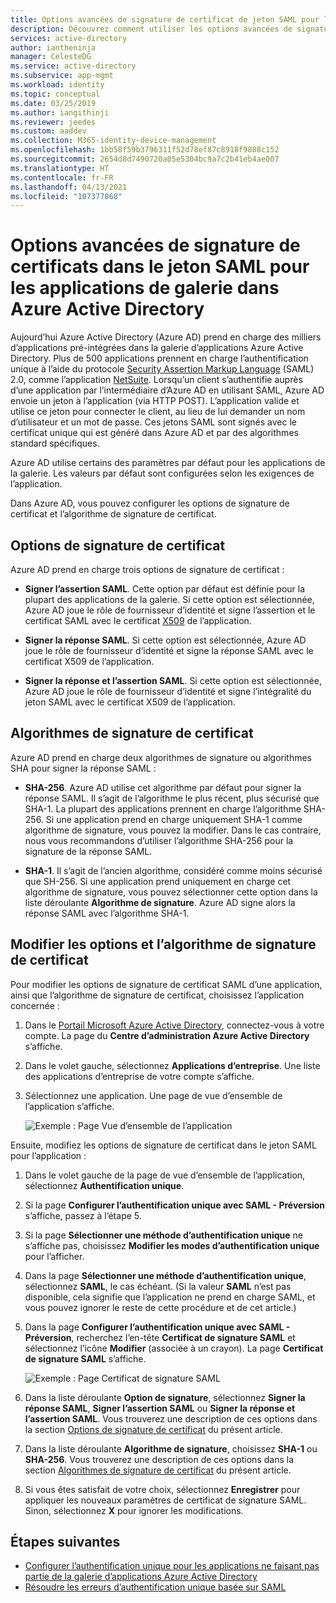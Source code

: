 ```yaml
---
title: Options avancées de signature de certificat de jeton SAML pour les applications Azure AD
description: Découvrez comment utiliser les options avancées de signature de certificats dans le jeton SAML pour les applications pré-intégrées dans Azure Active Directory
services: active-directory
author: iantheninja
manager: CelesteDG
ms.service: active-directory
ms.subservice: app-mgmt
ms.workload: identity
ms.topic: conceptual
ms.date: 03/25/2019
ms.author: iangithinji
ms.reviewer: jeedes
ms.custom: aaddev
ms.collection: M365-identity-device-management
ms.openlocfilehash: 1bb58f59b3796311f52d78ef87c8918f9888c152
ms.sourcegitcommit: 2654d8d7490720a05e5304bc9a7c2b41eb4ae007
ms.translationtype: HT
ms.contentlocale: fr-FR
ms.lasthandoff: 04/13/2021
ms.locfileid: "107377868"
---
```

# <a name="advanced-certificate-signing-options-in-the-saml-token-for-gallery-apps-in-azure-active-directory"></a>Options avancées de signature de certificats dans le jeton SAML pour les applications de galerie dans Azure Active Directory

Aujourd’hui Azure Active Directory (Azure AD) prend en charge des milliers d’applications pré-intégrées dans la galerie d’applications Azure Active Directory. Plus de 500 applications prennent en charge l’authentification unique à l’aide du protocole [Security Assertion Markup Language](https://wikipedia.org/wiki/Security_Assertion_Markup_Language) (SAML) 2.0, comme l’application [NetSuite](https://azuremarketplace.microsoft.com/marketplace/apps/aad.netsuite). Lorsqu’un client s’authentifie auprès d’une application par l’intermédiaire d’Azure AD en utilisant SAML, Azure AD envoie un jeton à l’application (via HTTP POST). L’application valide et utilise ce jeton pour connecter le client, au lieu de lui demander un nom d’utilisateur et un mot de passe. Ces jetons SAML sont signés avec le certificat unique qui est généré dans Azure AD et par des algorithmes standard spécifiques.

Azure AD utilise certains des paramètres par défaut pour les applications de la galerie. Les valeurs par défaut sont configurées selon les exigences de l’application.

Dans Azure AD, vous pouvez configurer les options de signature de certificat et l’algorithme de signature de certificat.

## <a name="certificate-signing-options"></a>Options de signature de certificat

Azure AD prend en charge trois options de signature de certificat :

* **Signer l’assertion SAML**. Cette option par défaut est définie pour la plupart des applications de la galerie. Si cette option est sélectionnée, Azure AD joue le rôle de fournisseur d’identité et signe l’assertion et le certificat SAML avec le certificat [X509](https://wikipedia.org/wiki/X.509) de l’application.

* **Signer la réponse SAML**. Si cette option est sélectionnée, Azure AD joue le rôle de fournisseur d’identité et signe la réponse SAML avec le certificat X509 de l’application.

* **Signer la réponse et l’assertion SAML**. Si cette option est sélectionnée, Azure AD joue le rôle de fournisseur d’identité et signe l’intégralité du jeton SAML avec le certificat X509 de l’application.

## <a name="certificate-signing-algorithms"></a>Algorithmes de signature de certificat

Azure AD prend en charge deux algorithmes de signature ou algorithmes SHA pour signer la réponse SAML :

* **SHA-256**. Azure AD utilise cet algorithme par défaut pour signer la réponse SAML. Il s’agit de l’algorithme le plus récent, plus sécurisé que SHA-1. La plupart des applications prennent en charge l’algorithme SHA-256. Si une application prend en charge uniquement SHA-1 comme algorithme de signature, vous pouvez la modifier. Dans le cas contraire, nous vous recommandons d’utiliser l’algorithme SHA-256 pour la signature de la réponse SAML.

* **SHA-1**. Il s’agit de l’ancien algorithme, considéré comme moins sécurisé que SH-256. Si une application prend uniquement en charge cet algorithme de signature, vous pouvez sélectionner cette option dans la liste déroulante **Algorithme de signature**. Azure AD signe alors la réponse SAML avec l’algorithme SHA-1.

## <a name="change-certificate-signing-options-and-signing-algorithm"></a>Modifier les options et l’algorithme de signature de certificat

Pour modifier les options de signature de certificat SAML d’une application, ainsi que l’algorithme de signature de certificat, choisissez l’application concernée :

1. Dans le [Portail Microsoft Azure Active Directory](https://aad.portal.azure.com/), connectez-vous à votre compte. La page du **Centre d’administration Azure Active Directory** s’affiche.
1. Dans le volet gauche, sélectionnez **Applications d’entreprise**. Une liste des applications d’entreprise de votre compte s’affiche.
1. Sélectionnez une application. Une page de vue d’ensemble de l’application s’affiche.

   ![Exemple : Page Vue d’ensemble de l’application](./media/certificate-signing-options/application-overview-page.png)

Ensuite, modifiez les options de signature de certificat dans le jeton SAML pour l’application :

1. Dans le volet gauche de la page de vue d’ensemble de l’application, sélectionnez **Authentification unique**.
1. Si la page **Configurer l’authentification unique avec SAML - Préversion** s’affiche, passez à l’étape 5.
1. Si la page **Sélectionner une méthode d’authentification unique** ne s’affiche pas, choisissez **Modifier les modes d’authentification unique** pour l’afficher.
1. Dans la page **Sélectionner une méthode d’authentification unique**, sélectionnez **SAML**, le cas échéant. (Si la valeur **SAML** n’est pas disponible, cela signifie que l’application ne prend en charge SAML, et vous pouvez ignorer le reste de cette procédure et de cet article.)
1. Dans la page **Configurer l’authentification unique avec SAML - Préversion**, recherchez l’en-tête **Certificat de signature SAML** et sélectionnez l’icône **Modifier** (associée à un crayon). La page **Certificat de signature SAML** s’affiche.

   ![Exemple : Page Certificat de signature SAML](./media/certificate-signing-options/saml-signing-page.png)

1. Dans la liste déroulante **Option de signature**, sélectionnez **Signer la réponse SAML**, **Signer l’assertion SAML** ou **Signer la réponse et l’assertion SAML**. Vous trouverez une description de ces options dans la section [Options de signature de certificat](#certificate-signing-options) du présent article.
1. Dans la liste déroulante **Algorithme de signature**, choisissez **SHA-1** ou **SHA-256**. Vous trouverez une description de ces options dans la section [Algorithmes de signature de certificat](#certificate-signing-algorithms) du présent article.
1. Si vous êtes satisfait de votre choix, sélectionnez **Enregistrer** pour appliquer les nouveaux paramètres de certificat de signature SAML. Sinon, sélectionnez **X** pour ignorer les modifications.

## <a name="next-steps"></a>Étapes suivantes

* [Configurer l’authentification unique pour les applications ne faisant pas partie de la galerie d’applications Azure Active Directory](./configure-saml-single-sign-on.md)
* [Résoudre les erreurs d’authentification unique basée sur SAML](./debug-saml-sso-issues.md)